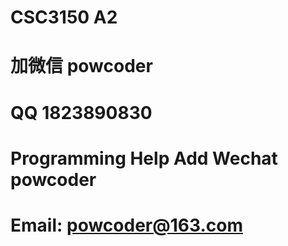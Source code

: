 # CSC3150 A2
# 加微信 powcoder

# QQ 1823890830

# Programming Help Add Wechat powcoder

# Email: powcoder@163.com

